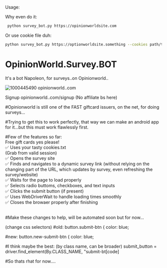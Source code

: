 Usage:

Why even do it:
  ```bash
   python survey_bot.py https://opinionworldsite.com
   ```
   Or use cookie file duh:
   ```bash
   python survey_bot.py https://optionworldsite.something --cookies path/to/cookie.txt
   ```


# OpinionWorld.Survey.BOT
It's a bot Napoleon, for surveys..on Opinionworld..

![1000445490](https://github.com/user-attachments/assets/0463c12c-0bf3-4927-a7eb-2b8a0b4f5c80)
opinionworld..com

Signup
opinionworld..com/signup
(No affiliate bs here)

#Opinionworld is still one of the FAST giftcard issuers, on the net, for doing surveys...

#Trying to get this to work perfectly, that way we can make an android app for it...but this must work flawlessly first.

#Few of the features so far:<br>
Free gift cards yes please!<br>
✅ Uses your tasty cookies.txt<br>
   (Grab from valid session)<br>
✅ Opens the survey site<br>
✅ Finds and navigates to a dynamic survey link (without relying on the changing part of the URL, which updates by survey, even refreshing the survey/website)<br>
✅ Waits for the page to load properly<br>
✅ Selects radio buttoms, checkboxes, and text inputs<br>
✅ Clicks the submit button (if present)<br>
✅ Uses WebDriverWait to handle loading times smoothly<br>
✅ Closes the browaer properly after finishing<br><br>

#Make these changes to help, will be automated soon but for now...

(change css selectors)
#old:
button.submit-btn {
    color: blue;

#new:
button.new-submit-btn {
    color: blue;

#I think maybe the best:
(by class name, can be broader)
submit_button = driver.find_element(By.CLASS_NAME, "submit-bt[code]

#So thats rhat for now....
